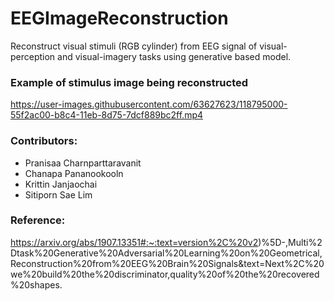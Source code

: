 # EEGImageReconstruction
Reconstruct visual stimuli (RGB cylinder) from EEG signal of visual-perception and visual-imagery tasks using generative based model.

### Example of stimulus image being reconstructed

https://user-images.githubusercontent.com/63627623/118795000-55f2ac00-b8c4-11eb-8d75-7dcf889bc2ff.mp4



### Contributors:
* Pranisaa Charnparttaravanit
* Chanapa Pananookooln
* Krittin Janjaochai
* Sitiporn Sae Lim

### Reference:
   https://arxiv.org/abs/1907.13351#:~:text=version%2C%20v2)%5D-,Multi%2Dtask%20Generative%20Adversarial%20Learning%20on%20Geometrical,Reconstruction%20from%20EEG%20Brain%20Signals&text=Next%2C%20we%20build%20the%20discriminator,quality%20of%20the%20recovered%20shapes.
